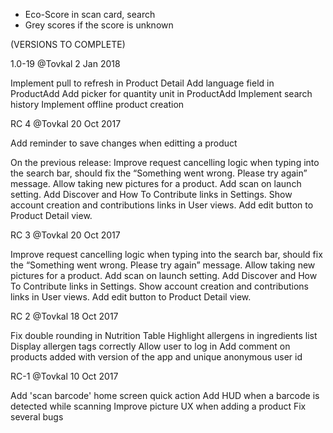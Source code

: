 * Eco-Score in scan card, search
* Grey scores if the score is unknown


(VERSIONS TO COMPLETE)

1.0-19 @Tovkal 2 Jan 2018 

Implement pull to refresh in Product Detail
Add language field in ProductAdd
Add picker for quantity unit in ProductAdd
Implement search history
Implement offline product creation

RC 4 @Tovkal  20 Oct 2017 

Add reminder to save changes when editting a product

On the previous release:
Improve request cancelling logic when typing into the search bar, should fix the “Something went wrong. Please try again” message.
Allow taking new pictures for a product.
Add scan on launch setting.
Add Discover and How To Contribute links in Settings.
Show account creation and contributions links in User views.
Add edit button to Product Detail view.

RC 3 @Tovkal  20 Oct 2017 

Improve request cancelling logic when typing into the search bar, should fix the “Something went wrong. Please try again” message.
Allow taking new pictures for a product.
Add scan on launch setting.
Add Discover and How To Contribute links in Settings.
Show account creation and contributions links in User views.
Add edit button to Product Detail view.

RC 2 @Tovkal 18 Oct 2017 

Fix double rounding in Nutrition Table
Highlight allergens in ingredients list
Display allergen tags correctly
Allow user to log in
Add comment on products added with version of the app and unique anonymous user id

RC-1 @Tovkal 10 Oct 2017

Add 'scan barcode' home screen quick action
Add HUD when a barcode is detected while scanning
Improve picture UX when adding a product
Fix several bugs
